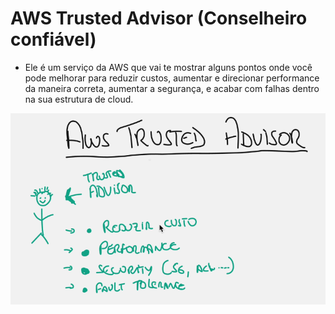 # AWS Trusted Advisor (Conselheiro confiável)

 - Ele é um serviço da AWS que vai te mostrar alguns pontos onde você pode melhorar para reduzir custos, aumentar e direcionar performance da maneira correta, aumentar a segurança, e acabar com falhas dentro na sua estrutura de cloud.

![alt text](image-3.png)

